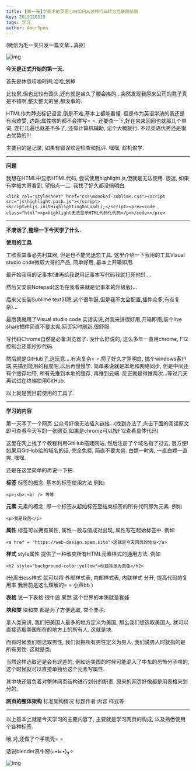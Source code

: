 ```yaml
---
title: [第一天]学美术的英语小白如何从装修行业转为互联网前端
key: 2019120519
tags: 学习
author: AmorSpem
---
```




(微信为毛一天只发一篇文章...真抠)

![img](https://mmbiz.qpic.cn/mmbiz_jpg/xMz3jlLAvibKJfgwBgZWlxqFDarwiarlBU1kawJTHHhgy5Ee7qN8Q8giazn4vW6VjRia1mIhGezlj0eob6eYP7yrNg/?wx_fmt=jpeg)

**今天是正式开始的第一天.**

首先是休息唠嗑时间,哈哈,划掉

  比较累,但也比较有劲头,还有就是坐久了腰会疼的...突然发现我原来公司的凳子真是不错啊,整天整天的坐,都没事的.

  HTML作为静态标记语言,倒是不难,基本上都能看懂. 但是作为英语学渣的我还是有点难受, 边距;属性啥的都不会拼写= =. 还要查一下,好在来来回回也就那几个单词, 连打几遍也就差不多了, 还有计算机辅助, 记个大概就行. 不过英语优秀还是很占优势的!!!

  主要目的是记录, 如果有错误欢迎检查和批评. 嘿嘿, 趁机偷学.



------



**问题**

我想在HTML中显示HTML代码, 尝试使用highlight.js,但就是无法使用. 很迷, 如果有幸被大哥看到, 望指点一二. 我找了好久都没搞明白.

```
<link rel="stylesheet" href="css\monokai-sublime.css"><script src="js\highlight.pack.js"></script><script>hljs.initHighlightingOnLoad();</script><pre><code class="html"><p>highlight无法显示HTML代码化代码</p></code></pre>
```



------



**不废话了,整理一下今天学了什么.**

**使用的工具**

  工欲善其事必先利其器, 但是也不能光迷恋工具. 这里介绍一下我用的工具Visual studio code微软大哥的产品, 简单好用, 基本上开箱即用. 

  最开始我用的记事本(谁再给我说用记事本写代码我就打死他!!)....

  然后又安装Notepad(这毛在我看来就是记事本的升级版)...

  后来又安装Sublime text3(嗯,这个很牛逼,但是我不太会配置,插件众多,有点复杂)...

  最后我就用了Visual studio code 实话实说,对我来讲很好用,开箱即用,装个live share插件简直不要太爽,网页实时刷新,很舒服.

  写代码Chrome自然是必备浏览器了. 没什么好说的, 这么多年一直用chrome, F12控制台还能抄抄代码.

  然后就是GitHub了,这玩意....有点复杂= =.捋了好久才弄明白, 搞个windows客户端,先搞到能用的程度吧,以后再慢慢学. 简单来说就是本地和网络同步, 但是中间还有个缓存地带, 所有先推到本地的缓存, 再推到云端. 反正就是得推两次...等过几天再试试在终端使用GitHub.

  以上就是我目前使用的工具了.



------



**学习的内容**

  第一天写了一个网页 公众号好像无法插入链接...(找到办法了,点击下面的阅读原文即可查看今天写的一张网页,如果是chrome可以按F12查看具体代码)

  这里在网上找了个教程利用GitHub搭建网站, 然后注册了个域名指了过去, 很方便! 如果用GitHub给的域名的话, 完全免费. 简直不要太爽. 白嫖一时爽, 一直白嫖一直爽. 嘿嘿.

  还是在这里简单的再说一下把.

**标签** 标签的概念, 基本的标签使用方法 例如:

```
<p>;<b>:<br /> 等等
```

**元素** 元素的概念, 即一个标签从起始标签至结束标签的所有代码即为元素. 例如

```
<p>我是段落</p>
```

**属性** 标签可以拥有属性, 属性一般与值成对出现, 属性写在起始标签中. 例如

```
<a href = "https://web-design.spem.site">这就是今天网页的地址</a>
```

**样式** style属性 提供了一种改变所有HTML元素样式的通用方法. 例如

```
<h2 style="background-color:yellow">标题背景为黄色</h2>
```

(分离出css样式 就可以将 外部样式表, 内部样式表, 内联样式 分开, 提高代码的复用率 我目前是这么理解的= = 小声bb )

**表格** 说一下表格 很牛逼 果然 这个世界的本质就是套娃

**块和类** 块和类 都是为了方便选取, 举个栗子: 

  拿人类来讲, 我们把美国人最多的地方定义为美国, 那么我们想选取美国人, 就可以直接选取美国所在的地方上的所有人. 这就是块.

  而有时候我们想选取男性, 我们就把所有男性定义为男人, 我们说男人时就指的是所有男性. 这就是类.

  当然这样选取还是会有误差的, 例如选美国的时候可能混入了中东的恐怖分子啥的, 这个时候就可以直接单独给这个元素写属性.

  其中块还肩负着对整体网页结构进行划分的职责, 原来的网页好像都是用表格来划分的.

**网页的整体架构** 标准架构情况 标题作者 内容 样式等



------



以上基本上就是今天学习的主要内容了, 主要就是学习网页的构成, 以及熟悉使用个各种标签.

哦,对,还做了个手机壳= =

话说blender真牛掰(๑•̀ㅂ•́)و✧

![img](https://mmbiz.qpic.cn/mmbiz_png/xMz3jlLAvibKJfgwBgZWlxqFDarwiarlBU9iciajpMPr4VuhcGmrczia49vx3XGMNI70fdpNlvM5CyUJjiafl3jSxcdg/?wx_fmt=png)
